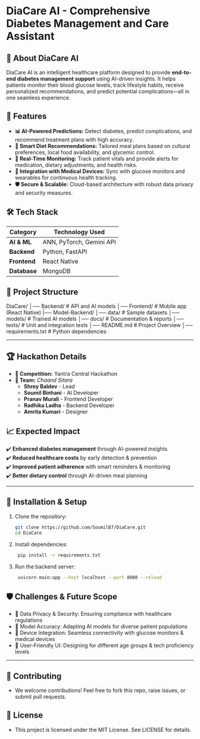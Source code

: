 # DiaCare AI - Comprehensive Diabetes Management and Care Assistant

## 🏥 About DiaCare AI
DiaCare AI is an intelligent healthcare platform designed to provide **end-to-end diabetes management support** using AI-driven insights. It helps patients monitor their blood glucose levels, track lifestyle habits, receive personalized recommendations, and predict potential complications—all in one seamless experience.

## 🚀 Features
- **📊 AI-Powered Predictions:** Detect diabetes, predict complications, and recommend treatment plans with high accuracy.
- **🥗 Smart Diet Recommendations:** Tailored meal plans based on cultural preferences, local food availability, and glycemic control.
- **📡 Real-Time Monitoring:** Track patient vitals and provide alerts for medication, dietary adjustments, and health risks.
- **🔗 Integration with Medical Devices:** Sync with glucose monitors and wearables for continuous health tracking.
- **🛡️ Secure & Scalable:** Cloud-based architecture with robust data privacy and security measures.

## 🛠️ Tech Stack
| Category            | Technology Used |
|---------------------|----------------|
| **AI & ML**        | ANN, PyTorch, Gemini API |
| **Backend**        | Python, FastAPI |
| **Frontend**       | React Native |
| **Database**       | MongoDB |

## 📂 Project Structure
DiaCare/ 
│── Backend/ # API and AI models 
│── Frontend/ # Mobile app (React Native) 
|── Model-Backend/
    │── data/ # Sample datasets 
    │── models/ # Trained AI models 
    │── docs/ # Documentation & reports 
    │── tests/ # Unit and integration tests 
│── README.md # Project Overview 
│── requirements.txt # Python dependencies

---

## 🏆 Hackathon Details
- **🎯 Competition:** Yantra Central Hackathon
- **👥 Team:** *Chaand Sitara*
  - **Shrey Baldev** - Lead
  - **Soumil Binhani** - AI Developer
  - **Pranav Murali** - Frontend Developer
  - **Radhika Ladha** - Backend Developer
  - **Amrita Kumari** - Designer

## 📈 Expected Impact
✔️ **Enhanced diabetes management** through AI-powered insights  
✔️ **Reduced healthcare costs** by early detection & prevention  
✔️ **Improved patient adherence** with smart reminders & monitoring  
✔️ **Better dietary control** through AI-driven meal planning  

---

## 📌 Installation & Setup
1. Clone the repository:
   ```bash
   git clone https://github.com/SoumilB7/DiaCare.git
   cd DiaCare
   ```
2. Install dependencies:
   ```bash
    pip install -r requirements.txt
   ```
3. Run the backend server:
   ```bash
    uvicorn main:app --host localhost --port 8000 --reload
   ```

## 🛡️ Challenges & Future Scope

- 🔹 Data Privacy & Security: Ensuring compliance with healthcare regulations
- 🔹 Model Accuracy: Adapting AI models for diverse patient populations
- 🔹 Device Integration: Seamless connectivity with glucose monitors & medical devices
- 🔹 User-Friendly UI: Designing for different age groups & tech proficiency levels

---

## 🤝 Contributing

- We welcome contributions! Feel free to fork this repo, raise issues, or submit pull requests.

## 📜 License

- This project is licensed under the MIT License. See LICENSE for details.